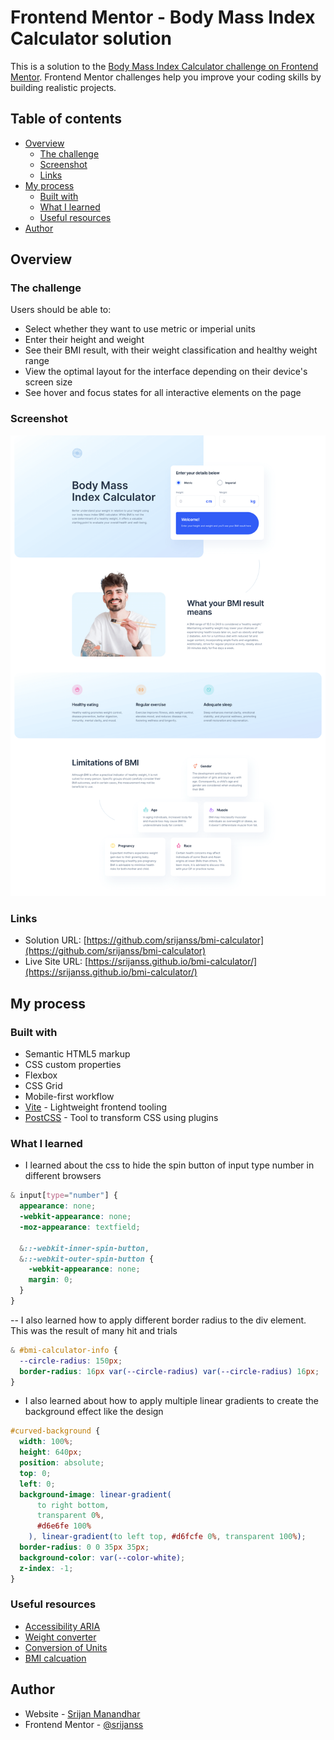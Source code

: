 # Frontend Mentor - Body Mass Index Calculator solution

This is a solution to the [Body Mass Index Calculator challenge on Frontend Mentor](https://www.frontendmentor.io/challenges/body-mass-index-calculator-brrBkfSz1T). Frontend Mentor challenges help you improve your coding skills by building realistic projects.

## Table of contents

- [Overview](#overview)
  - [The challenge](#the-challenge)
  - [Screenshot](#screenshot)
  - [Links](#links)
- [My process](#my-process)
  - [Built with](#built-with)
  - [What I learned](#what-i-learned)
  - [Useful resources](#useful-resources)
- [Author](#author)

## Overview

### The challenge

Users should be able to:

- Select whether they want to use metric or imperial units
- Enter their height and weight
- See their BMI result, with their weight classification and healthy weight range
- View the optimal layout for the interface depending on their device's screen size
- See hover and focus states for all interactive elements on the page

### Screenshot

![](./assets/images/desktop-screenshot.png)

### Links

- Solution URL: [https://github.com/srijanss/bmi-calculator](https://github.com/srijanss/bmi-calculator)
- Live Site URL: [https://srijanss.github.io/bmi-calculator/](https://srijanss.github.io/bmi-calculator/)

## My process

### Built with

- Semantic HTML5 markup
- CSS custom properties
- Flexbox
- CSS Grid
- Mobile-first workflow
- [Vite](https://vitejs.dev/) - Lightweight frontend tooling
- [PostCSS](https://postcss.org/) - Tool to transform CSS using plugins

### What I learned

- I learned about the css to hide the spin button of input type number in different browsers

```css
& input[type="number"] {
  appearance: none;
  -webkit-appearance: none;
  -moz-appearance: textfield;

  &::-webkit-inner-spin-button,
  &::-webkit-outer-spin-button {
    -webkit-appearance: none;
    margin: 0;
  }
}
```

-- I also learned how to apply different border radius to the div element. This was the result of many hit and trials

```css
& #bmi-calculator-info {
  --circle-radius: 150px;
  border-radius: 16px var(--circle-radius) var(--circle-radius) 16px;
}
```

- I also learned about how to apply multiple linear gradients to create the background effect like the design

```css
#curved-background {
  width: 100%;
  height: 640px;
  position: absolute;
  top: 0;
  left: 0;
  background-image: linear-gradient(
      to right bottom,
      transparent 0%,
      #d6e6fe 100%
    ), linear-gradient(to left top, #d6fcfe 0%, transparent 100%);
  border-radius: 0 0 35px 35px;
  background-color: var(--color-white);
  z-index: -1;
}
```

### Useful resources

- [Accessibility ARIA](https://developer.mozilla.org/en-US/docs/Web/Accessibility/ARIA)
- [Weight converter](https://www.nannymcphee.co.uk/weight-conversions-from-kilograms-to-stones-and-pounds/#:~:text=There%20are%206.35kg%20in,multiple%20by%2014%20for%20pounds.)
- [Conversion of Units](https://homework.study.com/explanation/what-is-5-11-in-meters.html#:~:text=Answer%20and%20Explanation%3A,and%2011%20inches%20to%20meters.)
- [BMI calcuation](https://www.nhs.uk/health-assessment-tools/calculate-your-body-mass-index/calculate-bmi-for-adults)

## Author

- Website - [Srijan Manandhar](https://github.com/srijanss)
- Frontend Mentor - [@srijanss](https://www.frontendmentor.io/profile/srijanss)

